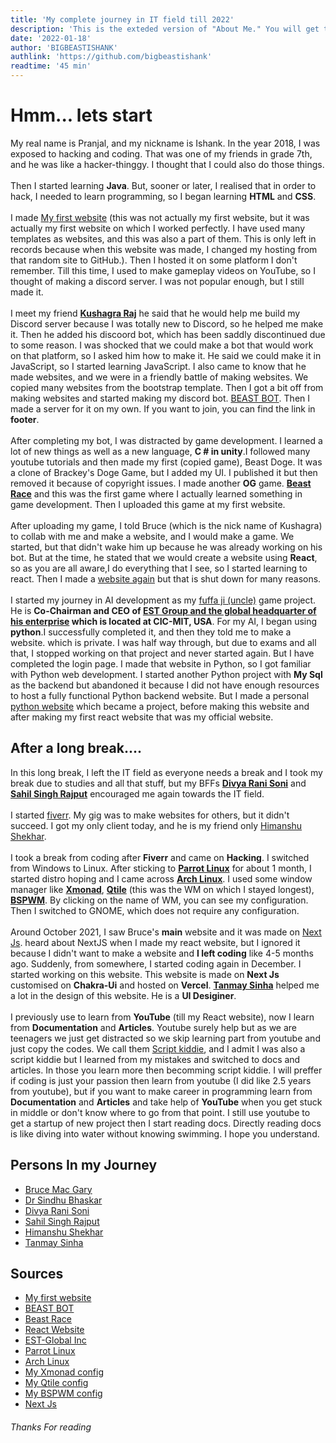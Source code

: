 ```yaml
---
title: 'My complete journey in IT field till 2022'
description: 'This is the exteded version of "About Me." You will get to know every single detail about my IT field journey till 2022'
date: '2022-01-18'
author: 'BIGBEASTISHANK'
authlink: 'https://github.com/bigbeastishank'
readtime: '45 min'
---
```


# Hmm... lets start

My real name is Pranjal, and my nickname is Ishank. In the year 2018, I was exposed to hacking and coding. That was one of my friends in grade 7th, and he was like a hacker-thinggy. I thought that I could also do those things.
\
\
Then I started learning **Java**. But, sooner or later, I realised that in order to hack, I needed to learn programming, so I began learning **HTML** and **CSS**.
\
\
I made [My first website](https://bigbeastishank.github.io/Website-first-try/) (this was not actually my first website, but it was actually my first website on which I worked perfectly. I have used many templates as websites, and this was also a part of them. This is only left in records because when this website was made, I changed my hosting from that random site to GitHub.). Then I hosted it on some platform I don't remember. Till this time, I used to make gameplay videos on YouTube, so I thought of making a discord server. I was not popular enough, but I still made it.
\
\
I meet my friend **[Kushagra Raj](https://kushagraraj.me)** he said that he would help me build my Discord server because I was totally new to Discord, so he helped me make it. Then he added his discoord bot, which has been saddly discontinued due to some reason. I was shocked that we could make a bot that would work on that platform, so I asked him how to make it. He said we could make it in JavaScript, so I started learning JavaScript. I also came to know that he made websites, and we were in a friendly battle of making websites. We copied many websites from the bootstrap template. Then I got a bit off from making websites and started making my discord bot. [BEAST BOT](https://top.gg/bot/709984874924081174). Then I made a server for it on my own. If you want to join, you can find the link in **footer**.
\
\
After completing my bot, I was distracted by game development. I learned a lot of new things as well as a new language, **C # in unity**.I followed many youtube tutorials and then made my first (copied game), Beast Doge. It was a clone of Brackey's Doge Game, but I added my UI. I published it but then removed it because of copyright issues. I made another **OG** game. **[Beast Race](https://github.com/BIGBEASTISHANK/Beast-Race)** and this was the first game where I actually learned something in game development. Then I uploaded this game at my first website.
\
\
After uploading my game, I told Bruce (which is the nick name of Kushagra) to collab with me and make a website, and I would make a game. We started, but that didn't wake him up because he was already working on his bot. But at the time, he stated that we would create a website using **React**, so as you are all aware,I do everything that I see, so I started learning to react. Then I made a [website again](https://github.com/bigbeastishank.github.io) but that is shut down for many reasons.
\
\
I started my journey in AI development as my [fuffa ji (uncle)](https://twitter.com/sinrkb) game project. He is **Co-Chairman and CEO of [EST Group and the global headquarter of his enterprise](https://www.estglobalinc.com/) which is located at CIC-MIT, USA**. For my AI, I began using **python**.I successfully completed it, and then they told me to make a website. which is private. I was half way through, but due to exams and all that, I stopped working on that project and never started again. But I have completed the login page. I made that website in Python, so I got familiar with Python web development. I started another Python project with **My Sql** as the backend but abandoned it because I did not have enough resources to host a fully functional Python backend website. But I made a personal [python website](https://bigbeastishank.herokuapp.com) which became a project, before making this website and after making my first react website that was my official website.

## After a long break....

In this long break, I left the IT field as everyone needs a break and I took my break due to studies and all that stuff, but my BFFs **[Divya Rani Soni](https://instagram.com/divyarani9464)** and **[Sahil Singh Rajput](https://www.instagram.com/_sahil__singh__rajput_/)** encouraged me again towards the IT field.
\
\
I started [fiverr](https://fiverr.com/bigbeastishank). My gig was to make websites for others, but it didn't succeed. I got my only client today, and he is my friend only [Himanshu Shekhar](https://www.instagram.com/himanxhhu/).
\
\
I took a break from coding after **Fiverr** and came on **Hacking**. I switched from Windows to Linux. After sticking to **[Parrot Linux](https://parrotsec.org)** for about 1 month, I started distro hoping and I came across **[Arch Linux](https://archlinux.org)**. I used some window manager like **[Xmonad](https://github.com/BIGBEASTISHANK/xmonad-dotfiles-1.0)**, **[Qtile](https://github.com/BIGBEASTISHANK/qtile-dotfiles-3.0)** (this was the WM on which I stayed longest), **[BSPWM](https://github.com/BIGBEASTISHANK/bspwm-dotfiles-1.0)**. By clicking on the name of WM, you can see my configuration. Then I switched to GNOME, which does not require any configuration.
\
\
Around October 2021, I saw Bruce's **main** website and it was made on [Next Js](https://nextjs.org). heard about NextJS when I made my react website, but I ignored it because I didn't want to make a website and **I left coding** like 4-5 months ago. Suddenly, from somewhere, I started coding again in December. I started working on this website. This website is made on **Next Js** customised on **Chakra-Ui** and hosted on **Vercel**. **[Tanmay Sinha](https://github.com/tanmaysinha14)** helped me a lot in the design of this website. He is a **UI Desiginer**.
\
\
I previously use to learn from **YouTube** (till my React website), now I learn from **Documentation** and **Articles**. Youtube surely help but as we are teenagers we just get distracted so we skip learning part from youtube and just copy the codes. We call them [Script kiddie](https://en.wikipedia.org/wiki/Script_kiddie), and I admit I was also a script kiddie but I learned from my mistakes and switched to docs and articles. In those you learn more then becomming script kiddie. I will preffer if coding is just your passion then learn from youtube (I did like 2.5 years from youtube), but if you want to make career in programming learn from **Documentation** and **Articles** and take help of **YouTube** when you get stuck in middle or don't know where to go from that point. I still use youtube to get a startup of new project then I start reading docs. Directly reading docs is like diving into water without knowing swimming. I hope you understand.

## Persons In my Journey

- [Bruce Mac Gary](https://kushagraraj.me)
- [Dr Sindhu Bhaskar](https://twitter.com/sinrkb)
- [Divya Rani Soni](https://instagram.com/divyarani9464)
- [Sahil Singh Rajput](https://www.instagram.com/_sahil__singh__rajput_/)
- [Himanshu Shekhar](https://www.instagram.com/himanxhhu/)
- [Tanmay Sinha](https://github.com/tanmaysinha14)

## Sources

- [My first website](https://bigbeastishank.github.io/Website-first-try/)
- [BEAST BOT](https://top.gg/bot/709984874924081174)
- [Beast Race](https://github.com/BIGBEASTISHANK/Beast-Race)
- [React Website](https://github.com/bigbeastishank.github.io)
- [EST-Global Inc](https://www.estglobalinc.com/)
- [Parrot Linux](https://parrotsec.org)
- [Arch Linux](https://archlinux.org)
- [My Xmonad config](https://github.com/BIGBEASTISHANK/xmonad-dotfiles-1.0)
- [My Qtile config](https://github.com/BIGBEASTISHANK/qtile-dotfiles-3.0)
- [My BSPWM config](https://github.com/BIGBEASTISHANK/bspwm-dotfiles-1.0)
- [Next Js](https://nextjs.org)

###### Thanks For reading
